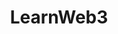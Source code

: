 ---
title: LearnWeb3
description: Learn to harness next-gen technologies to build the bridges that will lead us to a better tomorrow.
url: https://learnweb3.io/
image:
    # url: '/assets/images/cafe.png'
    # alt: 'Cafe'
tags: ['blockchain', 'web3']
pubDate: 2023-11-10
draft: false
---